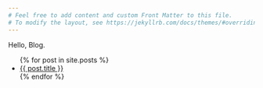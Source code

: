 ```yaml
---
# Feel free to add content and custom Front Matter to this file.
# To modify the layout, see https://jekyllrb.com/docs/themes/#overriding-theme-defaults
---
```


Hello, Blog.

<ul>
  {% for post in site.posts %}
    <li>
      <a href="{{ post.url }}">{{ post.title }}</a>
    </li>
  {% endfor %}
</ul>
